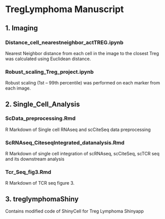 # TregLymphoma Manuscript
## 1. Imaging
### Distance_cell_nearestneighbor_actTREG.ipynb
Nearest Neighbor distance from each cell in the image to the closest Treg was calculated using Euclidean distance.  
### Robust_scaling_Treg_project.ipynb
Robust scaling (1st – 99th percentile) was performed on each marker from each image.

## 2. Single_Cell_Analysis
### ScData_preprocessing.Rmd
R Markdown of Single cell RNAseq and scCiteSeq data preprocessing
### ScRNAseq_CiteseqIntegrated_datanalysis.Rmd
R Markdown of single cell integration of scRNAseq, scCiteSeq, scTCR seq and its downstream analysis
### Tcr_Seq_fig3.Rmd
R Markdown of TCR seq figure 3. 
 
## 3. treglymphomaShiny
Contains modified code of ShinyCell for Treg Lymphoma Shinyapp 
